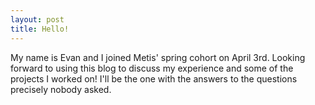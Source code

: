 ```yaml
---
layout: post
title: Hello!
---
```


My name is Evan and I joined Metis' spring cohort on April 3rd. Looking forward to using this blog to discuss my experience and some of the projects I worked on! I'll be the one with the answers to the questions precisely nobody asked.